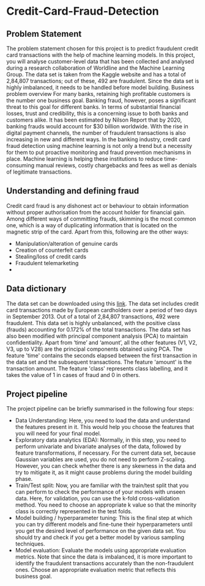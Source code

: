 # Credit-Card-Fraud-Detection

## Problem Statement
The problem statement chosen for this project is to predict fraudulent credit card transactions with the help of machine learning models.
In this project, you will analyse customer-level data that has been collected and analysed during a research collaboration of Worldline and the Machine Learning Group. 
The data set is taken from the Kaggle website and has a total of 2,84,807 transactions; out of these, 492 are fraudulent. Since the data set is highly imbalanced, it needs to be handled before model building.
Business problem overview
For many banks, retaining high profitable customers is the number one business goal. Banking fraud, however, poses a significant threat to this goal for different banks. In terms of substantial financial losses, trust and credibility, this is a concerning issue to both banks and customers alike.
It has been estimated by Nilson Report that by 2020, banking frauds would account for $30 billion worldwide. With the rise in digital payment channels, the number of fraudulent transactions is also increasing in new and different ways. 
In the banking industry, credit card fraud detection using machine learning is not only a trend but a necessity for them to put proactive monitoring and fraud prevention mechanisms in place. Machine learning is helping these institutions to reduce time-consuming manual reviews, costly chargebacks and fees as well as denials of legitimate transactions.

## Understanding and defining fraud
Credit card fraud is any dishonest act or behaviour to obtain information without proper authorisation from the account holder for financial gain. Among different ways of committing frauds, skimming is the most common one, which is a way of duplicating information that is located on the magnetic strip of the card. Apart from this, following are the other ways:
- Manipulation/alteration of genuine cards
- Creation of counterfeit cards
- Stealing/loss of credit cards
- Fraudulent telemarketing
- 
## Data dictionary
The data set can be downloaded using this [link](https://www.kaggle.com/datasets/mlg-ulb/creditcardfraud).
The data set includes credit card transactions made by European cardholders over a period of two days in September 2013. Out of a total of 2,84,807 transactions, 492 were fraudulent. This data set is highly unbalanced, with the positive class (frauds) accounting for 0.172% of the total transactions. The data set has also been modified with principal component analysis (PCA) to maintain confidentiality. Apart from ‘time’ and ‘amount’, all the other features (V1, V2, V3, up to V28) are the principal components obtained using PCA. The feature 'time' contains the seconds elapsed between the first transaction in the data set and the subsequent transactions. The feature 'amount' is the transaction amount. The feature 'class' represents class labelling, and it takes the value of 1 in cases of fraud and 0 in others.

## Project pipeline
The project pipeline can be briefly summarised in the following four steps:
- Data Understanding: Here, you need to load the data and understand the features present in it. This would help you choose the features that you will need for your final model.
- Exploratory data analytics (EDA): Normally, in this step, you need to perform univariate and bivariate analyses of the data, followed by feature transformations, if necessary. For the current data set, because Gaussian variables are used, you do not need to perform Z-scaling. However, you can check whether there is any skewness in the data and try to mitigate it, as it might cause problems during the model building phase.
- Train/Test split: Now, you are familiar with the train/test split that you can perform to check the performance of your models with unseen data. Here, for validation, you can use the k-fold cross-validation method. You need to choose an appropriate k value so that the minority class is correctly represented in the test folds.
- Model building / hyperparameter tuning: This is the final step at which you can try different models and fine-tune their hyperparameters until you get the desired level of performance on the given data set. You should try and check if you get a better model by various sampling techniques.
- Model evaluation: Evaluate the models using appropriate evaluation metrics. Note that since the data is imbalanced, it is more important to identify the fraudulent transactions accurately than the non-fraudulent ones. Choose an appropriate evaluation metric that reflects this business goal.
